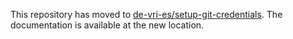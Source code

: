 This repository has moved to [de-vri-es/setup-git-credentials](https://github.com/de-vri-es/setup-git-credentials).
The documentation is available at the new location.
